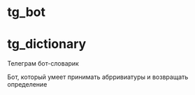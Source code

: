 # tg_bot
# tg_dictionary
Телеграм бот-словарик

Бот, который умеет принимать абрривиатуры и возвращать определение
